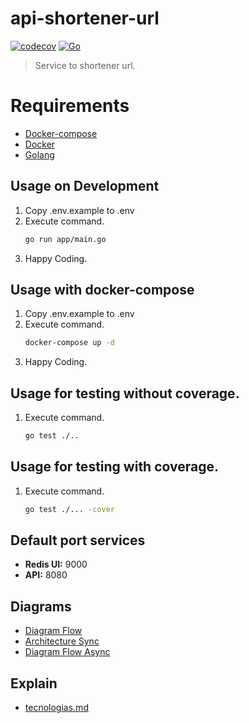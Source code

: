 # api-shortener-url

[![codecov](https://codecov.io/github/challenge-mercadolibre-cl/api-shortener-url/branch/main/graph/badge.svg?token=KZFA9Z94CG)](https://codecov.io/github/challenge-mercadolibre-cl/api-shortener-url)
[![Go](https://github.com/challenge-mercadolibre-cl/api-shortener-url/actions/workflows/go.yml/badge.svg?branch=main)](https://github.com/challenge-mercadolibre-cl/api-shortener-url/actions/workflows/go.yml)

> Service to shortener url.

# Requirements

- [Docker-compose](https://docs.docker.com/compose/)
- [Docker](https://www.docker.com/)
- [Golang](https://go.dev/)

## Usage on Development

1. Copy .env.example to .env
2. Execute command.
   ```sh
   go run app/main.go
   ```
3. Happy Coding.

## Usage with docker-compose

1. Copy .env.example to .env
2. Execute command.
   ```sh
   docker-compose up -d
   ```
3. Happy Coding.

## Usage for testing without coverage.

1. Execute command.
   ```sh
   go test ./..
   ```

## Usage for testing with coverage.

1. Execute command.
   ```sh
   go test ./... -cover
   ```

## Default port services

- **Redis UI:** 9000
- **API:** 8080

## Diagrams

- [Diagram Flow](./docs/Diagram%20Flow.jpg)
- [Architecture Sync](./docs/Architecture%20Synchronous.jpg)
- [Diagram Flow Async](./docs/Flow%20Async.png)

## Explain

- [tecnologias.md](./docs/tecnologias.md)
